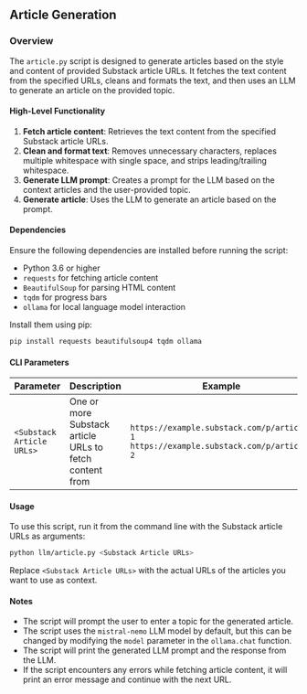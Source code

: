## Article Generation

### Overview

The `article.py` script is designed to generate articles based on the style and content of provided Substack article URLs.
It fetches the text content from the specified URLs, cleans and formats the text, and then uses an LLM to generate an article on the provided topic.

#### High-Level Functionality

1. **Fetch article content**: Retrieves the text content from the specified Substack article URLs.
2. **Clean and format text**: Removes unnecessary characters, replaces multiple whitespace with single space, and strips leading/trailing whitespace.
3. **Generate LLM prompt**: Creates a prompt for the LLM based on the context articles and the user-provided topic.
4. **Generate article**: Uses the LLM to generate an article based on the prompt.

#### Dependencies

Ensure the following dependencies are installed before running the script:

- Python 3.6 or higher
- `requests` for fetching article content
- `BeautifulSoup` for parsing HTML content
- `tqdm` for progress bars
- `ollama` for local language model interaction

Install them using pip:
```sh
pip install requests beautifulsoup4 tqdm ollama
```

#### CLI Parameters

| Parameter                 | Description                                             | Example                                                                             |
|---------------------------|---------------------------------------------------------|-------------------------------------------------------------------------------------|
| `<Substack Article URLs>` | One or more Substack article URLs to fetch content from | `https://example.substack.com/p/article-1 https://example.substack.com/p/article-2` |

#### Usage

To use this script, run it from the command line with the Substack article URLs as arguments:
```sh
python llm/article.py <Substack Article URLs>
```
Replace `<Substack Article URLs>` with the actual URLs of the articles you want to use as context.

#### Notes

- The script will prompt the user to enter a topic for the generated article.
- The script uses the `mistral-nemo` LLM model by default, but this can be changed by modifying the `model` parameter in the `ollama.chat` function.
- The script will print the generated LLM prompt and the response from the LLM.
- If the script encounters any errors while fetching article content, it will print an error message and continue with the next URL.